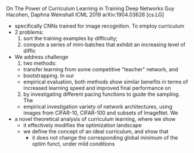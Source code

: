 On The Power of Curriculum Learning in Training Deep Networks
Guy Hacohen, Daphna Weinshall
ICML 2019 arXiv:1904.03626 [cs.LG]

* specifically CNNs trained for image recognition. To employ curriculum
* 2 problems:
  1. sort the training examples by difficulty;
  2. compute a series of mini-batches that exhibit an increasing level of diffic
* We address challenge
  1. two methods:
    * transfer learning from some competitive "teacher" network, and
    * bootstrapping. In our
    * empirical evaluation, both methods show similar benefits
      in terms of increased learning speed and improved final performance on
  2. by investigating different pacing functions to guide the sampling. The
    * empirical investigation variety of network architectures,
      using images from CIFAR-10, CIFAR-100 and subsets of ImageNet. We
* a novel theoretical analysis of curriculum learning, where we show
  * it effectively modifies the optimization landscape
  * we define the concept of an ideal curriculum, and show that
    * it does not change the corresponding global minimum of the optim funct,
      under mild conditions

